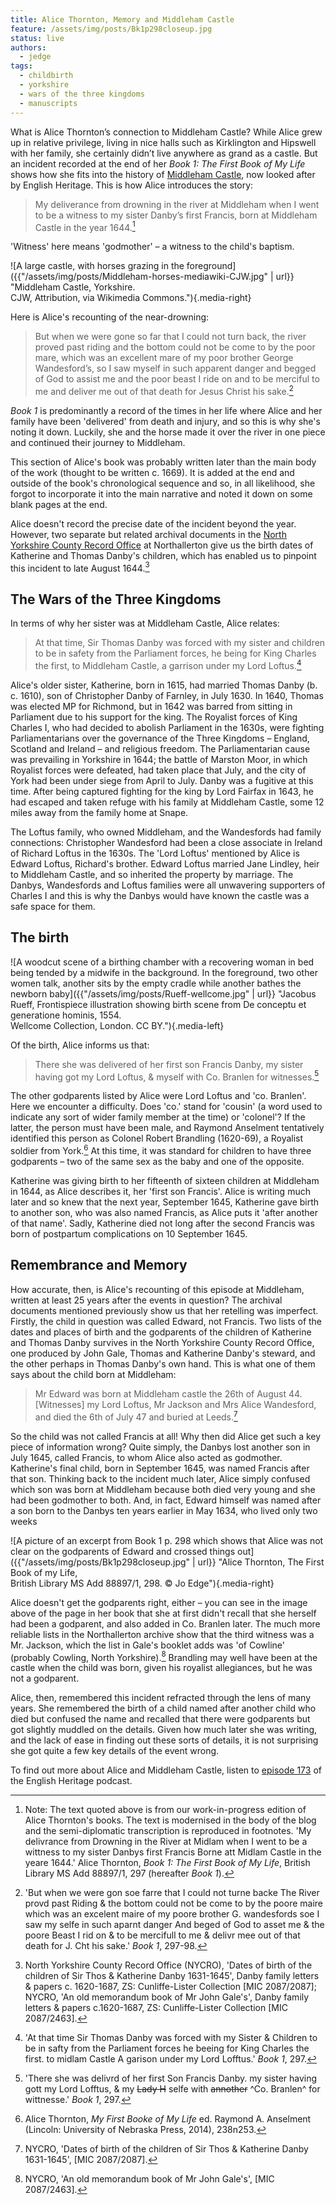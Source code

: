 ```yaml
---
title: Alice Thornton, Memory and Middleham Castle
feature: /assets/img/posts/Bk1p298closeup.jpg
status: live
authors:
  - jedge
tags:
  - childbirth
  - yorkshire
  - wars of the three kingdoms
  - manuscripts
---
```


What is Alice Thornton’s connection to Middleham Castle? While Alice grew up in relative privilege, living in nice halls such as Kirklington and Hipswell with her family, she certainly didn’t live anywhere as grand as a castle. But an incident recorded at the end of her _Book 1: The First Book of My Life_ shows how she fits into the history of [Middleham Castle](https://www.english-heritage.org.uk/visit/places/middleham-castle/), now looked after by English Heritage. This is how Alice introduces the story:

> My deliverance from drowning in the river at Middleham when I went to be a witness to my sister Danby’s first Francis, born at Middleham Castle in the year 1644.[^1]

'Witness' here means 'godmother' – a witness to the child's baptism.

![A large castle, with horses grazing in the foreground]({{"/assets/img/posts/Middleham-horses-mediawiki-CJW.jpg" | url}} "Middleham Castle, Yorkshire. <br>CJW, Attribution, via Wikimedia Commons."){.media-right}

Here is Alice's recounting of the near-drowning:

> But when we were gone so far that I could not turn back, the river proved past riding and the bottom could not be come to by the poor mare, which was an excellent mare of my poor brother George Wandesford’s, so I saw myself in such apparent danger and begged of God to assist me and the poor beast I ride on and to be merciful to me and deliver me out of that death for Jesus Christ his sake.[^2]

_Book 1_ is predominantly a record of the times in her life where Alice and her family have been 'delivered' from death and injury, and so this is why she's noting it down. Luckily, she and the horse made it over the river in one piece and continued their journey to Middleham.

This section of Alice's book was probably written later than the main body of the work (thought to be written c. 1669). It is added at the end and outside of the book's chronological sequence and so, in all likelihood, she forgot to incorporate it into the main narrative and noted it down on some blank pages at the end.

Alice doesn't record the precise date of the incident beyond the year. However, two separate but related archival documents in the [North Yorkshire County Record Office](https://www.northyorks.gov.uk/county-record-office) at Northallerton give us the birth dates of Katherine and Thomas Danby's children, which has enabled us to pinpoint this incident to late August 1644.[^3]

## The Wars of the Three Kingdoms

In terms of why her sister was at Middleham Castle, Alice relates:

> At that time, Sir Thomas Danby was forced with my sister and children to be in safety from the Parliament forces, he being for King Charles the first, to Middleham Castle, a garrison under my Lord Loftus.[^4]

Alice's older sister, Katherine, born in 1615, had married Thomas Danby (b. c. 1610), son of Christopher Danby of Farnley, in July 1630. In 1640, Thomas was elected MP for Richmond, but in 1642 was barred from sitting in Parliament due to his support for the king. The Royalist forces of King Charles I, who had decided to abolish Parliament in the 1630s, were fighting Parliamentarians over the governance of the Three Kingdoms – England, Scotland and Ireland – and religious freedom. The Parliamentarian cause was prevailing in Yorkshire in 1644; the battle of Marston Moor, in which Royalist forces were defeated, had taken place that July, and the city of York had been under siege from April to July. Danby was a fugitive at this time. After being captured fighting for the king by Lord Fairfax in 1643, he had escaped and taken refuge with his family at Middleham Castle, some 12 miles away from the family home at Snape.

The Loftus family, who owned Middleham, and the Wandesfords had family connections: Christopher Wandesford had been a close associate in Ireland of Richard Loftus in the 1630s. The 'Lord Loftus' mentioned by Alice is Edward Loftus, Richard's brother. Edward Loftus married Jane Lindley, heir to Middleham Castle, and so inherited the property by marriage. The Danbys, Wandesfords and Loftus families were all unwavering supporters of Charles I and this is why the Danbys would have known the castle was a safe space for them.

## The birth

![A woodcut scene of a birthing chamber with a recovering woman in bed being tended by a midwife in the background. In the foreground, two other women talk, another sits by the empty cradle while another bathes the newborn baby]({{"/assets/img/posts/Rueff-wellcome.jpg" | url}} "Jacobus Rueff, Frontispiece illustration showing birth scene from De conceptu et generatione hominis, 1554. <br>Wellcome Collection, London. CC BY."){.media-left}

Of the birth, Alice informs us that:

> There she was delivered of her first son Francis Danby, my sister having got my Lord Loftus, & myself with Co. Branlen for witnesses.[^5]

The other godparents listed by Alice were Lord Loftus and 'co. Branlen'. Here we encounter a difficulty. Does 'co.' stand for 'cousin' (a word used to indicate any sort of wider family member at the time) or 'colonel'? If the latter, the person must have been male, and Raymond Anselment tentatively identified this person as Colonel Robert Brandling (1620-69), a Royalist soldier from York.[^6] At this time, it was standard for children to have three godparents – two of the same sex as the baby and one of the opposite.

Katherine was giving birth to her fifteenth of sixteen children at Middleham in 1644, as Alice describes it, her 'first son Francis'. Alice is writing much later and so knew that the next year, September 1645, Katherine gave birth to another son, who was also named Francis, as Alice puts it 'after another of that name'. Sadly, Katherine died not long after the second Francis was born of postpartum complications on 10 September 1645.

## Remembrance and Memory

How accurate, then, is Alice's recounting of this episode at Middleham, written at least 25 years after the events in question? The archival documents mentioned previously show us that her retelling was imperfect. Firstly, the child in question was called Edward, not Francis. Two lists of the dates and places of birth and the godparents of the children of Katherine and Thomas Danby survives in the North Yorkshire County Record Office, one produced by John Gale, Thomas and Katherine Danby's steward, and the other perhaps in Thomas Danby's own hand. This is what one of them says about the child born at Middleham:

> Mr Edward was born at Middleham castle the 26th of August 44. [Witnesses] my Lord Loftus, Mr Jackson and Mrs Alice Wandesford, and died the 6th of July 47 and buried at Leeds.[^7]

So the child was not called Francis at all! Why then did Alice get such a key piece of information wrong? Quite simply, the Danbys lost another son in July 1645, called Francis, to whom Alice also acted as godmother. Katherine's final child, born in September 1645, was named Francis after that son. Thinking back to the incident much later, Alice simply confused which son was born at Middleham because both died very young and she had been godmother to both. And, in fact, Edward himself was named after a son born to the Danbys ten years earlier in May 1634, who lived only two weeks

![A picture of an excerpt from Book 1 p. 298 which shows that Alice was not clear on the godparents of Edward and crossed things out]({{"/assets/img/posts/Bk1p298closeup.jpg" | url}} "Alice Thornton, The First Book of my Life, <br>British Library MS Add 88897/1,  298. &copy; Jo Edge"){.media-right}

Alice doesn't get the godparents right, either – you can see in the image above of the page in her book that she at first didn't recall that she herself had been a godparent, and also added in Co. Branlen later. The much more reliable lists in the Northallerton archive show that the third witness was a Mr. Jackson, which the list in Gale's booklet adds was 'of Cowline' (probably Cowling, North Yorkshire).[^8] Brandling may well have been at the castle when the child was born, given his royalist allegiances, but he was not a godparent.

Alice, then, remembered this incident refracted through the lens of many years. She remembered the birth of a child named after another child who died but confused the name and recalled that there were godparents but got slightly muddled on the details. Given how much later she was writing, and the lack of ease in finding out these sorts of details, it is not surprising she got quite a few key details of the event wrong.

To find out more about Alice and Middleham Castle, listen to [episode 173](https://soundcloud.com/englishheritage/episode-173-civil-war-and-childbirth-alice-thornton-and-middleham-castle/) of the English Heritage podcast.

[^1]: Note: The text quoted above is from our work-in-progress edition of Alice Thornton's books. The text is modernised in the body of the blog and the semi-diplomatic transcription is reproduced in footnotes. 'My delivrance from Drowning in the River at Midlam when I went to be a wittness to my sister Danbys first Francis Borne att Midlam Castle in the yeare 1644.' Alice Thornton, _Book 1: The First Book of My Life_, British Library MS Add 88897/1, 297 (hereafter _Book 1_).
[^2]: 'But when we were gon soe farre that I could not turne backe The River provd past Riding & the bottom could not be come to by the poore maire which was an excelent maire of my poore brother G. wandesfords soe I saw my selfe in such aparnt danger And beged of God to asset me & the poore Beast I rid on & to be mercifull to me & delivr mee out of that death for J. Cht his sake.' _Book 1_, 297-98.
[^3]: North Yorkshire County Record Office (NYCRO), 'Dates of birth of the children of Sir Thos & Katherine Danby 1631-1645', Danby family letters & papers c. 1620-1687, ZS: Cunliffe-Lister Collection [MIC 2087/2087]; NYCRO, 'An old memorandum book of Mr John Gale's', Danby family letters & papers c.1620-1687, ZS: Cunliffe-Lister Collection [MIC 2087/2463].
[^4]: 'At that time Sir Thomas Danby was forced with my Sister & Children to be in safty from the Parliament forces he beeing for King Charles the first. to midlam Castle A garison under my Lord Lofftus.' _Book 1_, 297.
[^5]: 'There she was delivrd of her first Son Francis Danby. my sister having gott my Lord Lofftus, & my ~~Lady H~~ selfe with ~~annother~~ ^Co. Branlen^ for wittnesse.' _Book 1_, 297.
[^6]: Alice Thornton, _My First Booke of My Life_ ed. Raymond A. Anselment (Lincoln: University of Nebraska Press, 2014), 238n253.
[^7]: NYCRO, 'Dates of birth of the children of Sir Thos & Katherine Danby 1631-1645', [MIC 2087/2087].
[^8]: NYCRO, 'An old memorandum book of Mr John Gale's', [MIC 2087/2463].
